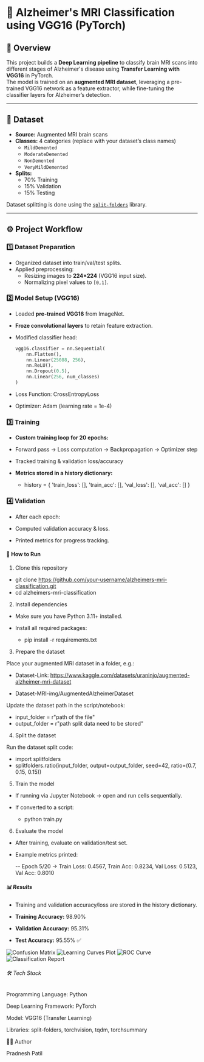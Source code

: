 # 🧠 Alzheimer's MRI Classification using VGG16 (PyTorch)

## 📌 Overview
This project builds a **Deep Learning pipeline** to classify brain MRI scans into different stages of Alzheimer's disease using **Transfer Learning with VGG16** in PyTorch.  
The model is trained on an **augmented MRI dataset**, leveraging a pre-trained VGG16 network as a feature extractor, while fine-tuning the classifier layers for Alzheimer’s detection.

---

## 📂 Dataset
- **Source:** Augmented MRI brain scans  
- **Classes:** 4 categories (replace with your dataset’s class names)  
  - `MildDemented`  
  - `ModerateDemented`  
  - `NonDemented`  
  - `VeryMildDemented`  
- **Splits:**
  - 70% Training  
  - 15% Validation  
  - 15% Testing  

Dataset splitting is done using the [`split-folders`](https://pypi.org/project/split-folders/) library.

---

## ⚙️ Project Workflow

### 1️⃣ Dataset Preparation
- Organized dataset into train/val/test splits.
- Applied preprocessing:
  - Resizing images to **224×224** (VGG16 input size).
  - Normalizing pixel values to `[0,1]`.

### 2️⃣ Model Setup (VGG16)
- Loaded **pre-trained VGG16** from ImageNet.
- **Froze convolutional layers** to retain feature extraction.
- Modified classifier head:
  ```python
  vgg16.classifier = nn.Sequential(
      nn.Flatten(),
      nn.Linear(25088, 256),
      nn.ReLU(),
      nn.Dropout(0.5),
      nn.Linear(256, num_classes)
  )
- Loss Function: CrossEntropyLoss

- Optimizer: Adam (learning rate = 1e-4)

### 3️⃣ Training

- **Custom training loop for 20 epochs:**

 - Forward pass → Loss computation → Backpropagation → Optimizer step

 - Tracked training & validation loss/accuracy

- **Metrics stored in a history dictionary:**
  - history = {
    'train_loss': [], 'train_acc': [],
    'val_loss': [], 'val_acc': []
    }

### 4️⃣ Validation

- After each epoch:

 - Computed validation accuracy & loss.

 - Printed metrics for progress tracking.





#### 🚀 How to Run
1. Clone this repository
 -  git clone https://github.com/your-username/alzheimers-mri-classification.git
 -  cd alzheimers-mri-classification

2. Install dependencies

 -  Make sure you have Python 3.11+ installed.

 -  Install all required packages:
    - pip install -r requirements.txt

3. Prepare the dataset

Place your augmented MRI dataset in a folder, e.g.:

 -  Dataset-Link: https://www.kaggle.com/datasets/uraninjo/augmented-alzheimer-mri-dataset

 -  Dataset-MRI-img/AugmentedAlzheimerDataset


Update the dataset path in the script/notebook:

 -  input_folder  = r"path of the file"
 -  output_folder = r"path split data need to be stored"

4. Split the dataset

Run the dataset split code:

 -  import splitfolders
 -  splitfolders.ratio(input_folder, output=output_folder, seed=42, ratio=(0.7, 0.15, 0.15))

5. Train the model

 -  If running via Jupyter Notebook → open and run cells sequentially.

 -  If converted to a script:

    -   python train.py

6. Evaluate the model

 -  After training, evaluate on validation/test set.

 -  Example metrics printed:

    -- Epoch 5/20 -> Train Loss: 0.4567, Train Acc: 0.8234, Val Loss: 0.5123, Val Acc: 0.8010




##### 📊 Results

 -  Training and validation accuracy/loss are stored in the history dictionary.

- **Training Accuracy:** 98.90%  
- **Validation Accuracy:** 95.31%  
- **Test Accuracy:** 95.55% ✅

![Confusion Matrix](assets/images/confusion-matrix.png)
![Learning Curves Plot](assets/images/plot-learning-curves.png)
![ROC Curve](assets/images/roc.png)
![Classification Report](assets\images\classification_report.png)

###### 🛠️ Tech Stack

Programming Language: Python

Deep Learning Framework: PyTorch

Model: VGG16 (Transfer Learning)

Libraries: split-folders, torchvision, tqdm, torchsummary



👨‍💻 Author

Pradnesh Patil 